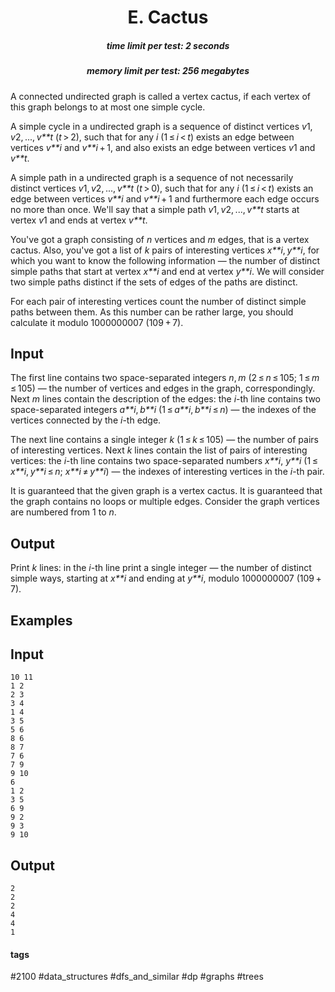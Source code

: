 <h1 style='text-align: center;'> E. Cactus</h1>

<h5 style='text-align: center;'>time limit per test: 2 seconds</h5>
<h5 style='text-align: center;'>memory limit per test: 256 megabytes</h5>

A connected undirected graph is called a vertex cactus, if each vertex of this graph belongs to at most one simple cycle.

A simple cycle in a undirected graph is a sequence of distinct vertices *v*1, *v*2, ..., *v**t* (*t* > 2), such that for any *i* (1 ≤ *i* < *t*) exists an edge between vertices *v**i* and *v**i* + 1, and also exists an edge between vertices *v*1 and *v**t*.

A simple path in a undirected graph is a sequence of not necessarily distinct vertices *v*1, *v*2, ..., *v**t* (*t* > 0), such that for any *i* (1 ≤ *i* < *t*) exists an edge between vertices *v**i* and *v**i* + 1 and furthermore each edge occurs no more than once. We'll say that a simple path *v*1, *v*2, ..., *v**t* starts at vertex *v*1 and ends at vertex *v**t*.

You've got a graph consisting of *n* vertices and *m* edges, that is a vertex cactus. Also, you've got a list of *k* pairs of interesting vertices *x**i*, *y**i*, for which you want to know the following information — the number of distinct simple paths that start at vertex *x**i* and end at vertex *y**i*. We will consider two simple paths distinct if the sets of edges of the paths are distinct.

For each pair of interesting vertices count the number of distinct simple paths between them. As this number can be rather large, you should calculate it modulo 1000000007 (109 + 7). 

## Input

The first line contains two space-separated integers *n*, *m* (2 ≤ *n* ≤ 105; 1 ≤ *m* ≤ 105) — the number of vertices and edges in the graph, correspondingly. Next *m* lines contain the description of the edges: the *i*-th line contains two space-separated integers *a**i*, *b**i* (1 ≤ *a**i*, *b**i* ≤ *n*) — the indexes of the vertices connected by the *i*-th edge.

The next line contains a single integer *k* (1 ≤ *k* ≤ 105) — the number of pairs of interesting vertices. Next *k* lines contain the list of pairs of interesting vertices: the *i*-th line contains two space-separated numbers *x**i*, *y**i* (1 ≤ *x**i*, *y**i* ≤ *n*; *x**i* ≠ *y**i*) — the indexes of interesting vertices in the *i*-th pair.

It is guaranteed that the given graph is a vertex cactus. It is guaranteed that the graph contains no loops or multiple edges. Consider the graph vertices are numbered from 1 to *n*.

## Output

Print *k* lines: in the *i*-th line print a single integer — the number of distinct simple ways, starting at *x**i* and ending at *y**i*, modulo 1000000007 (109 + 7).

## Examples

## Input


```
10 11  
1 2  
2 3  
3 4  
1 4  
3 5  
5 6  
8 6  
8 7  
7 6  
7 9  
9 10  
6  
1 2  
3 5  
6 9  
9 2  
9 3  
9 10  

```
## Output


```
2  
2  
2  
4  
4  
1  

```


#### tags 

#2100 #data_structures #dfs_and_similar #dp #graphs #trees 